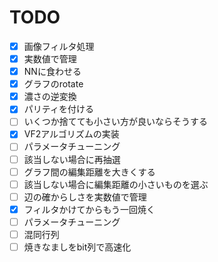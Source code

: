# TODO

- [x] 画像フィルタ処理
- [x] 実数値で管理
- [x] NNに食わせる
- [x] グラフのrotate
- [x] 濃さの逆変換
- [x] パリティを付ける
- [ ] いくつか捨てても小さい方が良いならそうする
- [x] VF2アルゴリズムの実装
- [ ] パラメータチューニング
- [ ] 該当しない場合に再抽選
- [ ] グラフ間の編集距離を大きくする
- [ ] 該当しない場合に編集距離の小さいものを選ぶ
- [ ] 辺の確からしさを実数値で管理
- [x] フィルタかけてからもう一回焼く
- [ ] パラメータチューニング
- [ ] 混同行列
- [ ] 焼きなましをbit列で高速化
